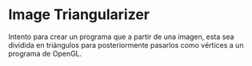 # Image Triangularizer

Intento para crear un programa que a partir de una imagen, esta sea dividida en triángulos para posteriormente pasarlos como vértices a un programa de OpenGL.